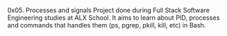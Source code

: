 0x05. Processes and signals
Project done during Full Stack Software Engineering studies at ALX School. It aims to learn about PID, processes and commands that handles them (ps, pgrep, pkill, kill, etc) in Bash.